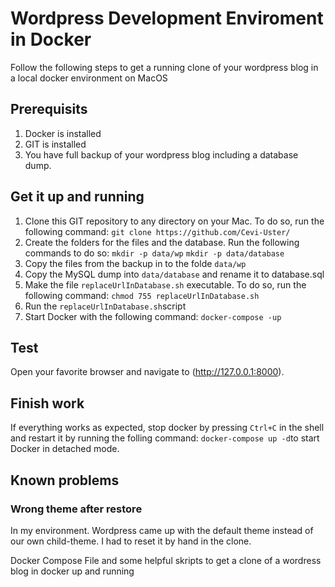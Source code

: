 # Wordpress Development Enviroment in Docker

Follow the following steps to get a running clone of your wordpress blog in a local docker environment on MacOS

## Prerequisits
1. Docker is installed
2. GIT is installed
3. You have full backup of your wordpress blog including a database dump.

## Get it up and running
1. Clone this GIT repository to any directory on your Mac. To do so, run the following command:
 `git clone https://github.com/Cevi-Uster/`
2. Create the folders for the files and the database. Run the following commands to do so:
  `mkdir -p data/wp`
  `mkdir -p data/database`
3. Copy the files from the backup in to the folde `data/wp`
4. Copy the MySQL dump into `data/database` and rename it to database.sql
5. Make the file `replaceUrlInDatabase.sh` executable. To do so, run the following command:
  `chmod 755 replaceUrlInDatabase.sh`
6. Run the `replaceUrlInDatabase.sh`script
7. Start Docker with the following command: 
  `docker-compose -up`

## Test
Open your favorite browser and navigate to (http://127.0.0.1:8000). 

## Finish work
If everything works as expected, stop docker by pressing `Ctrl+C` in the shell and restart it by running the folling command:
`docker-compose up -d`to start Docker in detached mode.

## Known problems

### Wrong theme after restore
In my environment. Wordpress came up with the default theme instead of our own child-theme. I had to reset it by hand in the clone.


Docker Compose File and some helpful skripts to get a clone of a wordress blog in docker up and running

